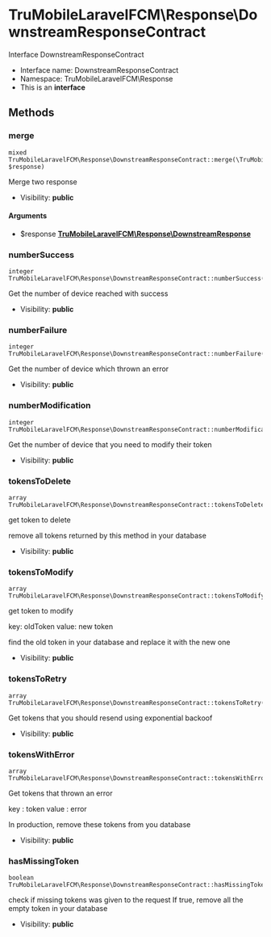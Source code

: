 TruMobileLaravelFCM\Response\DownstreamResponseContract
===============

Interface DownstreamResponseContract




* Interface name: DownstreamResponseContract
* Namespace: TruMobileLaravelFCM\Response
* This is an **interface**






Methods
-------


### merge

    mixed TruMobileLaravelFCM\Response\DownstreamResponseContract::merge(\TruMobileLaravelFCM\Response\DownstreamResponse $response)

Merge two response



* Visibility: **public**


#### Arguments
* $response **[TruMobileLaravelFCM\Response\DownstreamResponse](TruMobileLaravelFCM-Response-DownstreamResponse.md)**



### numberSuccess

    integer TruMobileLaravelFCM\Response\DownstreamResponseContract::numberSuccess()

Get the number of device reached with success



* Visibility: **public**




### numberFailure

    integer TruMobileLaravelFCM\Response\DownstreamResponseContract::numberFailure()

Get the number of device which thrown an error



* Visibility: **public**




### numberModification

    integer TruMobileLaravelFCM\Response\DownstreamResponseContract::numberModification()

Get the number of device that you need to modify their token



* Visibility: **public**




### tokensToDelete

    array TruMobileLaravelFCM\Response\DownstreamResponseContract::tokensToDelete()

get token to delete

remove all tokens returned by this method in your database

* Visibility: **public**




### tokensToModify

    array TruMobileLaravelFCM\Response\DownstreamResponseContract::tokensToModify()

get token to modify

key: oldToken
value: new token

find the old token in your database and replace it with the new one

* Visibility: **public**




### tokensToRetry

    array TruMobileLaravelFCM\Response\DownstreamResponseContract::tokensToRetry()

Get tokens that you should resend using exponential backoof



* Visibility: **public**




### tokensWithError

    array TruMobileLaravelFCM\Response\DownstreamResponseContract::tokensWithError()

Get tokens that thrown an error

key : token
value : error

In production, remove these tokens from you database

* Visibility: **public**




### hasMissingToken

    boolean TruMobileLaravelFCM\Response\DownstreamResponseContract::hasMissingToken()

check if missing tokens was given to the request
If true, remove all the empty token in your database



* Visibility: **public**



